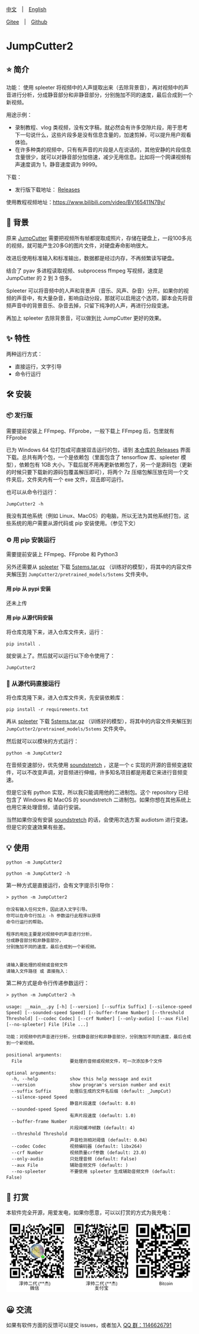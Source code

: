 [中文](./README.md)　|　[English](./README_en.md) 

[Gitee](https://gitee.com/haujet/JumpCutter2)　|　[Github](https://github.com/HaujetZhao/JumpCutter2) 

# JumpCutter2

## ⭐ 简介

功能： 使用 spleeter 将视频中的人声提取出来（去除背景音），再对视频中的声音进行分析，分成静音部分和非静音部分，分别施加不同的速度，最后合成到一个新视频。

用途示例： 

* 录制教程、vlog 类视频，没有文字稿，就必然会有许多空隙片段，用于思考下一句说什么，这些片段多是没有信息含量的，加速剪掉，可以提升用户观看体验。
* 在许多种类的视频中，只有有声音的片段是人在说话的，其他安静的片段信息含量很少，就可以对静音部分加倍速，减少无用信息。比如将一个网课视频有声速度调为 1，静音速度调为 9999。

下载：

- 发行版下载地址： [Releases](../../releases) 

使用教程视频地址：https://www.bilibili.com/video/BV165411N7By/

## 📝 背景

原来 [JumpCutter](https://github.com/carykh/jumpcutter) 需要把视频所有帧都提取成照片，存储在硬盘上，一段100多兆的视频，就可能产生20多G的图片文件，对硬盘寿命影响很大。

改进后使用标准输入和标准输出，数据都是经过内存，不再频繁读写硬盘。

结合了 pyav 多进程读取视频、subprocess ffmpeg 写视频，速度是 JumpCutter 的 2 到 3 倍多。

Spleeter 可以将音频中的人声和背景声（音乐、风声、杂音）分开。如果你的视频的声音中，有大量杂音，影响自动分段，那就可以启用这个选项，脚本会先将音频声音中的背景音乐、杂音去掉，只留下纯净的人声，再进行分段变速。

再加上 spleeter 去除背景音，可以做到比 JumpCutter 更好的效果。

## ✨ 特性

两种运行方式：

* 直接运行，文字引导
* 命令行运行

## 🛠️ 安装

### 📦 发行版

需要提前安装上 FFmpeg、FFprobe，一般下载上 FFmpeg 后，包里就有 FFprobe

已为 Windows 64 位打包成可直接双击运行的包，请到 [本仓库的 Releases](../../releases) 界面下载。总共有两个包，一个是依赖包（里面包含了 tensorflow 库、spleeter 模型），依赖包有 1GB 大小，下载后就不用再更新依赖包了，另一个是源码包（更新的时候只要下载新的源码包覆盖解压即可），将两个 7z 压缩包解压放在同一个文件夹后，文件夹内有一个 exe 文件，双击即可运行。 

也可以从命令行运行：

```
JumpCutter2 -h
```

我没有其他系统（例如 Linux、MacOS）的电脑，所以无法为其他系统打包，这些系统的用户需要从源代码或 pip 安装使用。（参见下文）

### ⚙️ 用 pip 安装运行

需要提前安装上 FFmpeg、FFprobe 和 Python3

另外还需要从 [spleeter](https://github.com/deezer/spleeter/releases) 下载 [5stems.tar.gz](https://github.com/deezer/spleeter/releases/download/v1.4.0/5stems.tar.gz) （训练好的模型），将其中的内容文件夹解压到 `JumpCutter2/pretrained_models/5stems` 文件夹中。

#### 用 pip 从 pypi 安装

还未上传

#### 用 pip 从源代码安装

将仓库克隆下来，进入仓库文件夹，运行：

```
pip install .
```

就安装上了。然后就可以运行以下命令使用了：

```
JumpCutter2
```

### 📄 从源代码直接运行

将仓库克隆下来，进入仓库文件夹，先安装依赖库：

```
pip install -r requirements.txt
```

再从 [spleeter](https://github.com/deezer/spleeter/releases) 下载 [5stems.tar.gz](https://github.com/deezer/spleeter/releases/download/v1.4.0/5stems.tar.gz) （训练好的模型），将其中的内容文件夹解压到 `JumpCutter2/pretrained_models/5stems` 文件夹中。

然后就可以以模块的方式运行：

```
python -m JumpCutter2
```

在音频变速部分，优先使用 [soundstretch](http://www.surina.net/soundtouch/soundstretch.html) ，这是一个 c 实现的开源的音频变速软件，可以不改变声调，对音频进行伸缩，许多知名项目都是用着它来进行音频变速。

但是它没有 python 实现，所以我只能调用他的二进制包。这个 repository 已经包含了 Windows 和 MacOS 的 soundstretch 二进制包。如果你想在其他系统上也用它来处理音频，请自行安装。

当然如果你没有安装 [soundstretch](http://www.surina.net/soundtouch/soundstretch.html) 的话，会使用次选方案 audiotsm 进行变速。但是它的变速效果有些差。

## 💡 使用

```
python -m JumpCutter2
```

```shell
python -m JumpCutter2 -h
```

第一种方式是直接运行，会有文字提示引导你：

```
> python -m JumpCutter2

你没有输入任何文件，因此进入文字引导。
你可以在命令行加上 -h 参数运行此程序以获得
命令行运行的帮助。

程序的用处主要是对视频中的声音进行分析，
分成静音部分和非静音部分，
分别施加不同的速度，最后合成到一个新视频。


请输入要处理的视频或音频文件
请输入文件路径 或 直接拖入：
```

第二种方式是命令行传递参数运行：

```
> python -m JumpCutter2 -h

usage: __main__.py [-h] [--version] [--suffix Suffix] [--silence-speed Speed] [--sounded-speed Speed] [--buffer-frame Number] [--threshold Threshold] [--codec Codec] [--crf Number] [--only-audio] [--aux File] [--no-spleeter] File [File ...]

功能：对视频中的声音进行分析，分成静音部分和非静音部分，分别施加不同的速度，最后合成到一个新视频。

positional arguments:
  File                  要处理的音频或视频文件，可一次添加多个文件

optional arguments:
  -h, --help            show this help message and exit
  --version             show program's version number and exit
  --suffix Suffix       处理后生成的文件名后缀 (default: _JumpCut)
  --silence-speed Speed
                        静音片段速度 (default: 8.0)
  --sounded-speed Speed
                        有声片段速度 (default: 1.0)
  --buffer-frame Number
                        片段间缓冲帧数 (default: 4)
  --threshold Threshold
                        声音检测相对阈值 (default: 0.04)
  --codec Codec         视频编码器 (default: libx264)
  --crf Number          视频质量crf参数 (default: 23.0)
  --only-audio          只处理音频 (default: False)
  --aux File            辅助音频文件 (default: )
  --no-spleeter         不要使用 spleeter 生成辅助音频文件 (default: False)
```

## 🔋 打赏

本软件完全开源，用爱发电，如果你愿意，可以以打赏的方式为我充电：

![sponsor](assets/Sponsor.png)

## 😀 交流

如果有软件方面的反馈可以提交 issues，或者加入 [QQ 群：1146626791](https://qm.qq.com/cgi-bin/qm/qr?k=DgiFh5cclAElnELH4mOxqWUBxReyEVpm&jump_from=webapi) 